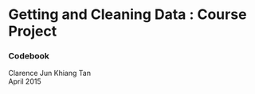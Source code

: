 # Getting and Cleaning Data : Course Project  
### Codebook   
Clarence Jun Khiang Tan  
April 2015  


